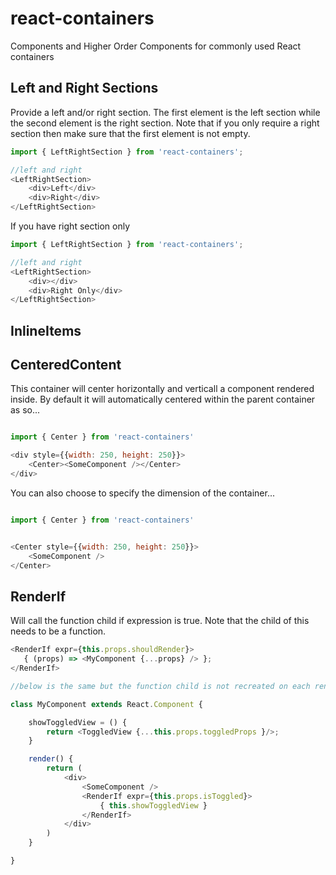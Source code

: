 # react-containers

Components and Higher Order Components for commonly used React containers

## Left and Right Sections


Provide a left and/or right section. The first element is the left section while the second element is the right section. Note that if you only require a right section then make sure that the first element is not empty.

```javascript
import { LeftRightSection } from 'react-containers';

//left and right
<LeftRightSection>
    <div>Left</div>
    <div>Right</div>
</LeftRightSection>

```

If you have right section only


```javascript
import { LeftRightSection } from 'react-containers';

//left and right
<LeftRightSection>
    <div></div>
    <div>Right Only</div>
</LeftRightSection>

```

## InlineItems


## CenteredContent

This container will center horizontally and verticall a component rendered inside. By default it will automatically centered within the parent container as so...

```javascript

import { Center } from 'react-containers'

<div style={{width: 250, height: 250}}>
    <Center><SomeComponent /></Center>
</div>

```

You can also choose to specify the dimension of the container...

```javascript

import { Center } from 'react-containers'


<Center style={{width: 250, height: 250}}>
    <SomeComponent />
</Center>


```

## RenderIf

Will call the function child if expression is true. Note that the child of this
needs to be a function.

```javascript
<RenderIf expr={this.props.shouldRender}>
   { (props) => <MyComponent {...props} /> };
</RenderIf>

//below is the same but the function child is not recreated on each render

class MyComponent extends React.Component {

    showToggledView = () {
        return <ToggledView {...this.props.toggledProps }/>;
    }

    render() {
        return (
            <div>
                <SomeComponent />
                <RenderIf expr={this.props.isToggled}>
                    { this.showToggledView }
                </RenderIf>
            </div>
        )
    }

}
```

